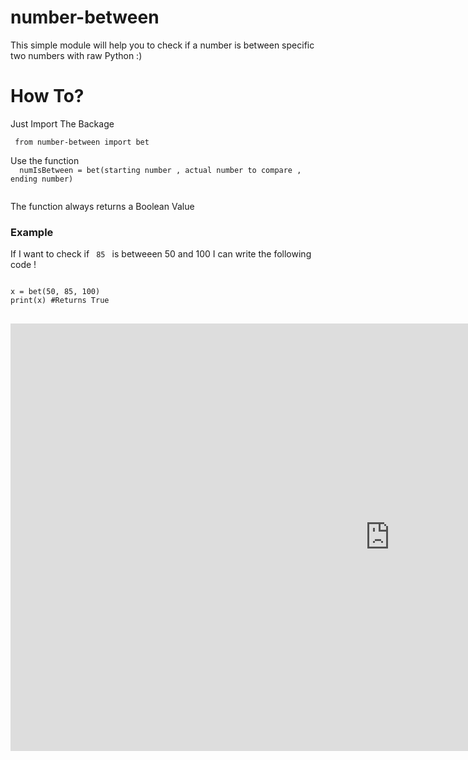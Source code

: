 # number-between
This simple module will help you to check if a number is between specific two numbers with raw Python  :)
<h1> How To? </h1>
<p> Just Import The Backage </p>
<code> from number-between import bet </code>
<p>Use the function
  
<code>
  numIsBetween = bet(starting number , actual number to compare , ending number)
  </code>
  
The function always returns a Boolean Value

<h3>Example</h3>
If I want to check if <code> 85 </code> is betweeen 50 and 100 I can write the following code !
<pre>
<code>
x = bet(50, 85, 100)
print(x) #Returns True
</code>
</pre>
 
 
 <iframe width="1214" height="684" src="https://www.youtube.com/embed/3yJzd22YVxs" frameborder="0" allow="accelerometer; autoplay; encrypted-media; gyroscope; picture-in-picture" allowfullscreen></iframe>
